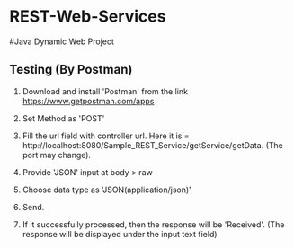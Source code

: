 # REST-Web-Services

#Java Dynamic Web Project

Testing (By Postman)
--------------------

1. Download and install 'Postman' from the link  https://www.getpostman.com/apps

2. Set Method as 'POST'
3. Fill the url field with controller url. Here it is = http://localhost:8080/Sample_REST_Service/getService/getData. (The port may change).
4. Provide 'JSON' input at body > raw
5. Choose data type as 'JSON(application/json)'
6. Send. 
   
7. If it successfully processed, then the response will be 'Received'.
   (The response will be displayed under the input text field)
